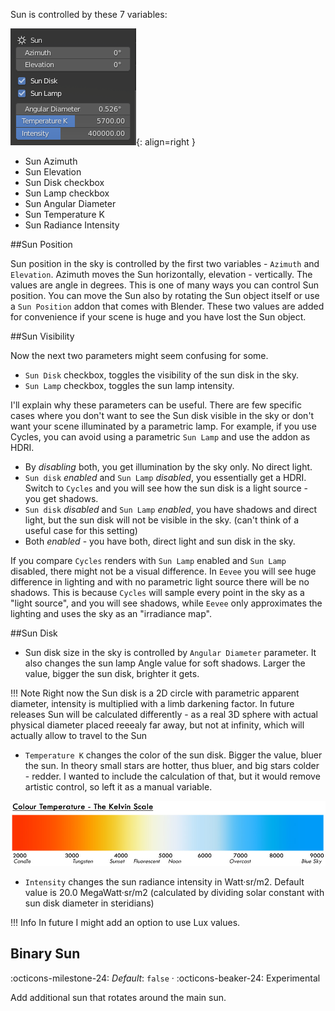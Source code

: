Sun is controlled by these 7 variables:

![sun panel](img/UI/UI_sun.PNG){: align=right }  

- Sun Azimuth
- Sun Elevation
- Sun Disk checkbox
- Sun Lamp checkbox
- Sun Angular Diameter
- Sun Temperature K
- Sun Radiance Intensity

##Sun Position

Sun position in the sky is controlled by the first two variables - `Azimuth` and `Elevation`. Azimuth moves the Sun
horizontally, elevation - vertically. The values are angle in degrees. This is one of many ways you can control Sun
position. You can move the Sun also by rotating the Sun object itself or use a `Sun Position` addon that comes with
Blender. These two values are added for convenience if your scene is huge and you have lost the Sun object.

##Sun Visibility

Now the next two parameters might seem confusing for some.

- `Sun Disk` checkbox, toggles the visibility of the sun disk in the sky. 
- `Sun Lamp` checkbox, toggles the sun lamp intensity. 

I'll explain why these parameters can be useful. There are few specific cases where you don't want to see the Sun disk
visible in the sky or don't want your scene illuminated by a parametric lamp. For example, if you use Cycles, you can
avoid using a parametric `Sun Lamp` and use the addon as HDRI.

- By _disabling_ both, you get illumination by the sky only. No direct light.
- `Sun disk` _enabled_ and `Sun Lamp` _disabled_, you essentially get a HDRI. Switch to `Cycles` and you will see how
the sun disk is a light source - you get shadows.
- `Sun disk` _disabled_ and `Sun Lamp` _enabled_, you have shadows and direct light, but the sun disk will not be
visible in the sky. (can't think of a useful case for this setting)
- Both _enabled_ - you have both, direct light and sun disk in the sky. 

If you compare `Cycles` renders with `Sun Lamp` enabled and `Sun Lamp` disabled, there might not be a visual difference.
In `Eevee` you will see huge difference in lighting and with no parametric light source there will be no shadows.
This is because `Cycles` will sample every point in the sky as a "light source", and you will see shadows, while `Eevee`
only approximates the lighting and uses the sky as an "irradiance map".

##Sun Disk

- Sun disk size in the sky is controlled by `Angular Diameter` parameter. It also changes the sun lamp Angle value for
soft shadows. Larger the value, bigger the sun disk, brighter it gets. 

!!! Note
    Right now the Sun disk is a 2D circle with parametric apparent diameter, intensity is multiplied with a limb
    darkening factor. In future releases Sun will be calculated differently - as a real 3D sphere with actual physical
    diameter placed reeealy far away, but not at infinity, which will actually allow to travel to the Sun

- `Temperature K` changes the color of the sun disk. Bigger the value, bluer the sun. In theory small stars are hotter,
thus bluer, and big stars colder - redder. I wanted to include the calculation of that, but it would remove artistic
control, so left it as a manual variable.

![GUI_sun](img/UI/Kelvins.jpeg)

- `Intensity` changes the sun radiance intensity in Watt·sr/m2.
Default value is 20.0 MegaWatt·sr/m2 (calculated by dividing solar constant with sun disk diameter in steridians)

!!! Info
    In future I might add an option to use Lux values.

## Binary Sun
:octicons-milestone-24: _Default_: `false` · :octicons-beaker-24: Experimental

Add additional sun that rotates around the main sun. 

